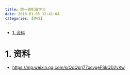 ```yaml
---
title: 跳一跳机器学习
date: 2018-01-05 13:41:04
categories: [游戏]
---
```


<!-- TOC -->

- [1. 资料](#1-资料)

<!-- /TOC -->


<a id="markdown-1-资料" name="1-资料"></a>
# 1. 资料

* https://mp.weixin.qq.com/s/QoQprj77xcvgeFSkQD2vKw
